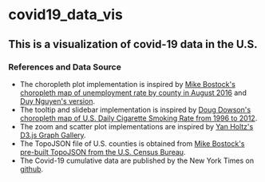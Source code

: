 # covid19_data_vis

## This is a visualization of covid-19 data in the U.S.

### References and Data Source
- The choropleth plot implementation is inspired by [Mike Bostock's choropleth map of unemployment rate by county in August 2016](https://observablehq.com/@d3/choropleth) and [Duy Nguyen's version](https://bl.ocks.org/duynguyen158/b96fa12ed5590b8435af799728e00a96).
- The tooltip and slidebar implementation is inspired by [Doug Dowson's choropleth map of U.S. Daily Cigarette Smoking Rate from 1996 to 2012](http://bl.ocks.org/dougdowson/9832019).
- The zoom and scatter plot implementations are inspired by [Yan Holtz's D3.js Graph Gallery](https://www.d3-graph-gallery.com/index.html). 
- The TopoJSON file of U.S. counties is obtained from [Mike Bostock's pre-built TopoJSON from the U.S. Census Bureau](https://github.com/topojson/us-atlas). 
- The Covid-19 cumulative data are published by the New York Times on [github](https://github.com/nytimes/covid-19-data).
